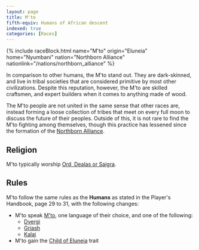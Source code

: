 ```yaml
---
layout: page
title: M'to
fifth-equiv: Humans of African descent
indexed: true
categories: [Races]
---
```


{% include raceBlock.html name="M'to" origin="Eluneia" home="Nyumbani" nation="Northborn Alliance" nationlink="/nations/northborn_alliance" %}

In comparison to other humans, the M'to stand out. They are dark-skinned, and live in tribal societies that are considered
primitive by most other civilizations. Despite this reputation, however, the M'to are skilled craftsmen, and expert builders
when it comes to anything made of wood.

The M'to people are not united in the same sense that other races are, instead forming a loose collection of tribes that 
meet on every full moon to discuss the future of their peoples. Outside of this, it is not rare to find the M'to fighting
among themselves, though this practice has lessened since the formation of the [Northborn Alliance](/nations/northborn_alliance).

## Religion

M'to typically worship [Ord, Dealas or Saigra](/pantheons/watchers).

## Rules

M'to follow the same rules as the **Humans** as stated in the Player's Handbook, page 29 to 31, with the following changes:

- M'to speak [M'to](/general/languages), one language of their choice, and one of the following:
  - [Dvergi](/general/languages)
  - [Griash](/general/languages)
  - [Kalai](/general/languages)
- M'to gain the [Child of Eluneia](/rules/child_of_eluneia) trait
